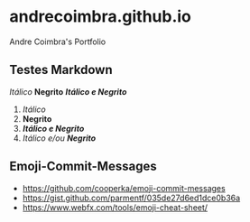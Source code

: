 # andrecoimbra.github.io
Andre Coimbra's Portfolio

## Testes Markdown

_Itálico_
__Negrito__
___Itálico e Negrito___

1. *Itálico*
2. **Negrito**
3. ***Itálico e Negrito***
4. *Itálico e/ou **Negrito*** 

## Emoji-Commit-Messages
* https://github.com/cooperka/emoji-commit-messages
* https://gist.github.com/parmentf/035de27d6ed1dce0b36a
* https://www.webfx.com/tools/emoji-cheat-sheet/
